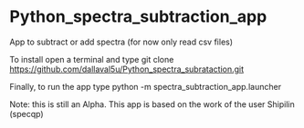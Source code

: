 # Python_spectra_subtraction_app
App to subtract or add spectra (for now only read csv files)

To install open a terminal and type git clone https://github.com/dallaval5u/Python_spectra_subrataction.git

Finally, to run the app type python -m spectra_subtraction_app.launcher

Note: this is still an Alpha. This app is based on the work of the user Shipilin (specqp)
